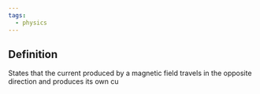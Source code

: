 ```yaml
---
tags:
  - physics
---
```

## Definition
States that the current produced by a magnetic field travels in the opposite direction and produces its own cu